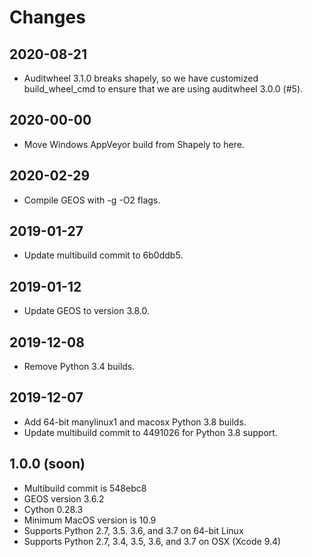 Changes
=======

## 2020-08-21

* Auditwheel 3.1.0 breaks shapely, so we have customized build_wheel_cmd to ensure that we are using auditwheel 3.0.0 (#5).

## 2020-00-00

* Move Windows AppVeyor build from Shapely to here.

## 2020-02-29

* Compile GEOS with -g -O2 flags.

## 2019-01-27

* Update multibuild commit to 6b0ddb5.

## 2019-01-12

* Update GEOS to version 3.8.0.

## 2019-12-08

* Remove Python 3.4 builds.

## 2019-12-07

* Add 64-bit manylinux1 and macosx Python 3.8 builds.
* Update multibuild commit to 4491026 for Python 3.8 support.

## 1.0.0 (soon)

* Multibuild commit is 548ebc8
* GEOS version 3.6.2
* Cython 0.28.3
* Minimum MacOS version is 10.9
* Supports Python 2.7, 3.5. 3.6, and 3.7 on 64-bit Linux
* Supports Python 2.7, 3.4, 3.5, 3.6, and 3.7 on OSX (Xcode 9.4)

